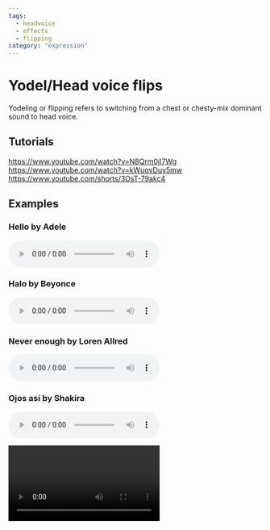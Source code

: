 ```yaml
---
tags:
  - headvoice
  - effects
  - flipping
category: "expression"
---
```


# Yodel/Head voice flips

Yodeling or flipping refers to switching from a chest or chesty-mix dominant sound to head voice. 

## Tutorials
https://www.youtube.com/watch?v=N8Qrm0jI7Wg
https://www.youtube.com/watch?v=kWuqvDuy5mw
https://www.youtube.com/shorts/3OsT-79akc4


## Examples


### Hello by Adele
![](Adele-hello.wav)

### Halo by Beyonce
![](Beyonce-halo.wav)

### Never enough by Loren Allred
![](NeverEnough.wav)

### Ojos así by Shakira
![](Shakira-ojos-asi.wav)


![](Recording%2020220707213339.webm)
